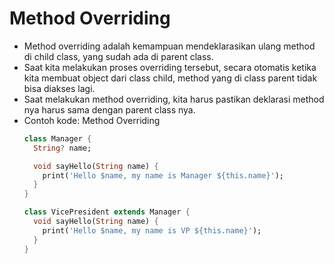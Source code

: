 # Method Overriding
* Method overriding adalah kemampuan mendeklarasikan ulang method di child class, yang sudah ada di parent class.
* Saat kita melakukan proses overriding tersebut, secara otomatis ketika kita membuat object dari class child, method yang di class parent tidak bisa diakses lagi.
* Saat melakukan method overriding, kita harus pastikan deklarasi method nya harus sama dengan parent class nya.
* Contoh kode: Method Overriding
  ```dart
  class Manager {
    String? name;

    void sayHello(String name) {
      print('Hello $name, my name is Manager ${this.name}');
    }
  }

  class VicePresident extends Manager {
    void sayHello(String name) {
      print('Hello $name, my name is VP ${this.name}');
    }
  }
  ```
